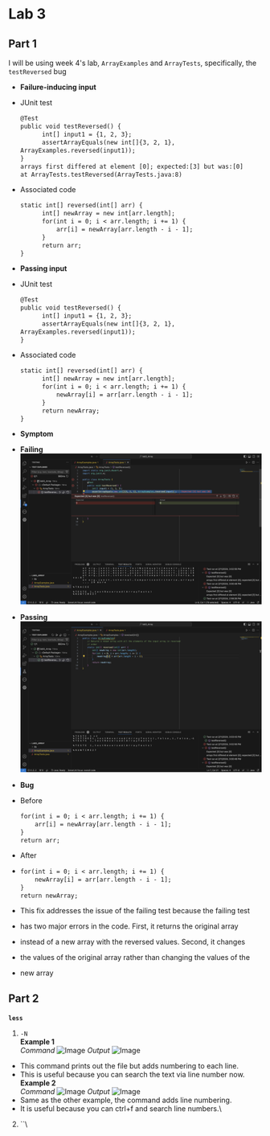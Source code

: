 # __Lab 3__
## __Part 1__
I will be using week 4's lab, `ArrayExamples` and `ArrayTests`, specifically, the `testReversed` bug

* __Failure-inducing input__
* JUnit test
  ```
  @Test
  public void testReversed() {
        int[] input1 = {1, 2, 3};
        assertArrayEquals(new int[]{3, 2, 1}, ArrayExamples.reversed(input1));
  }
  arrays first differed at element [0]; expected:[3] but was:[0]
  at ArrayTests.testReversed(ArrayTests.java:8)
  ```
 
* Associated code
  ```
  static int[] reversed(int[] arr) {
        int[] newArray = new int[arr.length];
        for(int i = 0; i < arr.length; i += 1) {
            arr[i] = newArray[arr.length - i - 1];
        }
        return arr;
  }
  ```
* __Passing input__
* JUnit test
  ```
  @Test
  public void testReversed() {
        int[] input1 = {1, 2, 3};
        assertArrayEquals(new int[]{3, 2, 1}, ArrayExamples.reversed(input1));
  }
  ```
* Associated code
  ```
  static int[] reversed(int[] arr) {
        int[] newArray = new int[arr.length];
        for(int i = 0; i < arr.length; i += 1) {
            newArray[i] = arr[arr.length - i - 1];
        }
        return newArray;
  }
  ```
* __Symptom__
* __Failing__
  ![Image](testFail.png)
* __Passing__
  ![Image](testPass.png)
  
* __Bug__
* Before
  ```
  for(int i = 0; i < arr.length; i += 1) {
      arr[i] = newArray[arr.length - i - 1];
  }
  return arr;
  ```
* After
* ```
  for(int i = 0; i < arr.length; i += 1) {
      newArray[i] = arr[arr.length - i - 1];
  }
  return newArray;
  ```
* This fix addresses the issue of the failing test because the failing test
* has two major errors in the code. First, it returns the original array
* instead of a new array with the reversed values. Second, it changes
* the values of the original array rather than changing the values of the
* new array

## __Part 2__
__`less`__
1. `-N`\
__Example 1__\
_Command_
![Image](lessNumCommand.png)
_Output_
![Image](lessNum.png)
* This command prints out the file but adds numbering to each line.
* This is useful because you can search the text via line number now.\
__Example 2__\
_Command_
![Image](lessNumCommandTwo.png)
_Output_
![Image](lessNumTwo.png)
* Same as the other example, the command adds line numbering.
* It is useful because you can ctrl+f and search line numbers.\
2. ``\
